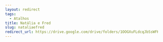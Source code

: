 ```yaml
---
layout: redirect
tags:
  - Atalhos
title: Natália e Fred
slug: nataliaefred
redirect_url: https://drive.google.com/drive/folders/1OOGXuFLdcqJbSsWFKmW2Hwx1AY8GMQiB?usp=drive_link
---
```

